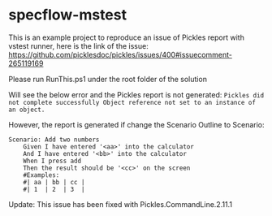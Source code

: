 # specflow-mstest
This is an example project to reproduce an issue of Pickles report with vstest runner, here is the link of the issue:
https://github.com/picklesdoc/pickles/issues/400#issuecomment-265119169

Please run RunThis.ps1 under the root folder of the solution

Will see the below error and the Pickles report is not generated: `Pickles did not complete successfully Object reference not set to an instance of an object.`

However, the report is generated if change the Scenario Outline to Scenario:
```gherkin
Scenario: Add two numbers
	Given I have entered '<aa>' into the calculator
	And I have entered '<bb>' into the calculator
	When I press add
	Then the result should be '<cc>' on the screen
	#Examples: 
	#| aa | bb | cc |
	#| 1  | 2  | 3  |
```

Update:
This issue has been fixed with Pickles.CommandLine.2.11.1